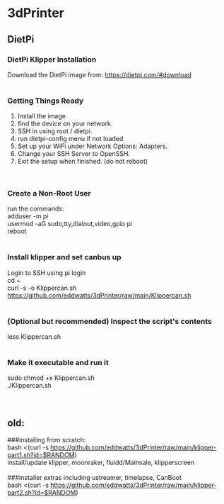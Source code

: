 # 3dPrinter<br>

## DietPi
### DietPi Klipper Installation<br>
Download the DietPi image from: https://dietpi.com/#download<br>
<br>
### Getting Things Ready<br>
1. Install the image
2. find the device on your network.
3. SSH in using root / dietpi.
4. run dietpi-config menu if not loaded
5. Set up your WiFi under Network Options: Adapters.
6. Change your SSH Server to OpenSSH.
7. Exit the setup when finished. (do not reboot)
<br>

### Create a Non-Root User<br>
run the commands:<br>
adduser -m pi<br>
usermod -aG sudo,tty,dialout,video,gpio pi<br>
reboot<br>
<br>

### Install klipper and set canbus up<br>
Login to SSH using pi login<br>
cd ~<br>
curl -s -o Klippercan.sh https://github.com/eddwatts/3dPrinter/raw/main/Klippercan.sh<br>
<br>

### (Optional but recommended) Inspect the script's contents<br>
less Klippercan.sh<br>
<br>

### Make it executable and run it<br>
sudo chmod +x Klippercan.sh<br>
./Klippercan.sh<br>
<br>
<br>

## old:
###installing from scratch:<br>
bash <(curl -s https://github.com/eddwatts/3dPrinter/raw/main/klipper-part1.sh?id=$RANDOM)<br>
install/update klipper, moonraker, fluidd/Mainsale, klipperscreen<br>
<br>
###installer extras including ustreamer, timelapse, CanBoot<br>
bash <(curl -s https://github.com/eddwatts/3dPrinter/raw/main/klipper-part2.sh?id=$RANDOM)<br>
